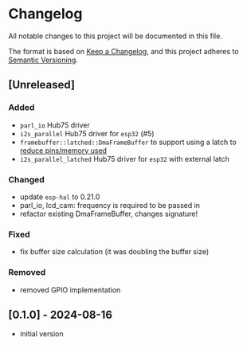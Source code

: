# Changelog

All notable changes to this project will be documented in this file.

The format is based on [Keep a Changelog](https://keepachangelog.com/en/1.0.0/),
and this project adheres to [Semantic Versioning](https://semver.org/spec/v2.0.0.html).

## [Unreleased]

### Added

- `parl_io` Hub75 driver
- `i2s_parallel` Hub75 driver for `esp32` (#5)
- `framebuffer::latched::DmaFrameBuffer` to support using a latch to [reduce pins/memory used](https://github.com/pixelmatix/SmartMatrix/blob/master/extras/hardware/ESP32/SmartLEDShield_ESP32_V0_sch.pdf)
- `i2s_parallel_latched` Hub75 driver for `esp32` with external latch

### Changed

- update `esp-hal` to 0.21.0
- parl_io, lcd_cam: frequency is required to be passed in
- refactor existing DmaFrameBuffer, changes signature!

### Fixed

- fix buffer size calculation (it was doubling the buffer size)

### Removed

- removed GPIO implementation

## [0.1.0] - 2024-08-16

- initial version
